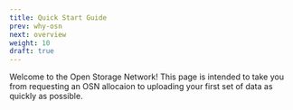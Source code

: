 ```yaml
---
title: Quick Start Guide
prev: why-osn
next: overview
weight: 10
draft: true
---
```


Welcome to the Open Storage Network! This page is intended to
take you from requesting an OSN allocaion to uploading your
first set of data as quickly as possible. 
